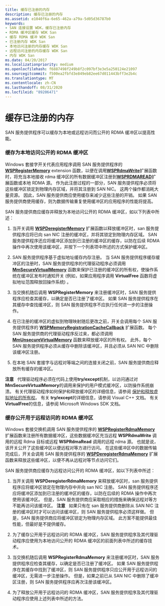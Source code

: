 ```yaml
---
title: 缓存已注册的内存
description: 缓存已注册的内存
ms.assetid: e1040f6a-6e65-462a-a79a-5d05d36787b0
keywords:
- SAN 连接设置 WDK，缓存已注册内存
- RDMA 缓冲区缓存 WDK San
- 缓存 RDMA 缓冲 WDK San
- 已注册内存 WDK San
- 本地访问注册的内存缓存 WDK San
- 远程访问注册的内存缓存 WDK San
- 内存 WDK San
ms.date: 04/20/2017
ms.localizationpriority: medium
ms.openlocfilehash: f6887498f249b8f2c097bf3e3e5a250124e21097
ms.sourcegitcommit: f500ea2fbfd3e849eb82ee67d011443bff3e2b4c
ms.translationtype: MT
ms.contentlocale: zh-CN
ms.lasthandoff: 08/31/2020
ms.locfileid: "89206471"
---
```

# <a name="caching-registered-memory"></a>缓存已注册的内存





SAN 服务提供程序可以缓存为本地或远程访问而公开的 RDMA 缓冲区以提高性能。

### <a name="caching-rdma-buffers-exposed-for-local-access"></a>缓存为本地访问公开的 RDMA 缓冲区

Windows 套接字开关代表应用程序调用 SAN 服务提供程序的[**WSPRegisterMemory**](/previous-versions/windows/hardware/network/ff566311(v=vs.85)) extension 函数，以便在调用[**WSPRdmaWrite**](/previous-versions/windows/hardware/network/ff566306(v=vs.85))扩展函数时，将充当本地接收 rdma 缓冲区的所有数据缓冲区注册到[**WSPRDMAREAD**](/previous-versions/windows/hardware/network/ff566304(v=vs.85))扩展函数或本地 RDMA 源。 作为此注册过程的一部分，SAN 服务提供程序必须将这些缓冲区锁定到物理内存区域，并将其注册到 SAN NIC。 这两个操作都消耗大量资源。 因此，SAN 服务提供商应使用缓存来减少这些注册的开销。 如果 SAN 服务提供商使用缓存，则为数据传输重复使用缓冲区的应用程序的性能将提高。

SAN 服务提供商应缓存并释放为本地访问公开的 RDMA 缓冲区，如以下列表中所述：

1.  当开关调用 [**WSPDeregisterMemory**](/previous-versions/windows/hardware/network/ff566279(v=vs.85)) 扩展函数以释放缓冲区时，san 服务提供程序应将已向 san NIC 注册的缓冲区，并将其锁定到物理内存区域。 SAN 服务提供程序还应将缓冲区添加到已注册的缓冲区的缓存，以防在后续 RDMA 操作中再次使用该缓冲区，并按下一个列表项中所述的方式保护缓冲区。

2.  SAN 服务提供程序基于虚拟地址缓存内存注册。 当 SAN 服务提供程序缓存缓冲区的注册时，SAN 服务提供程序的代理驱动程序必须调用 [**MmSecureVirtualMemory**](/windows-hardware/drivers/ddi/ntddk/nf-ntddk-mmsecurevirtualmemory) 函数来保护已注册的缓冲区的所有权，使操作系统在缓冲区发布时通知开关 (例如，如果应用程序调用 **VirtualFree** 函数将虚拟地址范围释放回操作系统) 。

3.  当交换机随后调用 **WSPRegisterMemory** 来注册缓冲区时，SAN 服务提供程序应检查其缓存，以确定是否已注册了缓冲区。 如果 SAN 服务提供程序在其缓存中查找缓冲区，则 SAN 服务提供程序不应执行任何进一步的注册操作。

4.  在已注册的缓冲区的虚拟到物理映射随后更改之前，开关会调用每个 SAN 服务提供程序的 [**WSPMemoryRegistrationCacheCallback**](/previous-versions/windows/hardware/network/ff566299(v=vs.85)) 扩展函数。 每个 SAN 服务提供商的代理驱动程序反过来，都必须调用 [**MmUnsecureVirtualMemory**](/windows-hardware/drivers/ddi/ntddk/nf-ntddk-mmunsecurevirtualmemory) 函数来释放缓冲区的所有权。 此外，每个 SAN 服务提供程序必须从缓存中删除该缓冲区，并且必须从 SAN NIC 中删除该缓冲区注册。

5.  在本地 SAN 套接字与远程对等端之间的连接关闭之前，SAN 服务提供商应释放所有缓存的缓冲区。

**注意**   代理驱动程序必须在代码上使用**try/except**机制，以访问通过对**MmSecureVirtualMemory**的调用来保护的用户模式缓冲区，以防操作系统崩溃。 有关代理驱动程序如何保护和释放缓冲区的详细信息，请参阅 [保护和释放虚拟地址的所有权](securing-and-releasing-ownership-of-virtual-addresses.md)。 有关 **try/except**的详细信息，请参阅 Visual C++ 文档。 有关 **VirtualFree**的信息，请参阅 Microsoft Windows SDK 文档。

 

### <a name="caching-rdma-buffers-exposed-for-remote-access"></a>缓存公开用于远程访问的 RDMA 缓冲区

Windows 套接交换机调用 SAN 服务提供程序的 [**WSPRegisterRdmaMemory**](/previous-versions/windows/hardware/network/ff566313(v=vs.85)) 扩展函数来注册所有数据缓冲区，这些数据缓冲区充当远程 **WSPRdmaWrite** 调用的远程 Rdma 目标或远程 **WSPRdmaRead** 调用的远程 rdma 源。 也就是说，该开关公开了这些缓冲区以便远程对等方进行访问。 在这些缓冲区中的数据传输完成后，开关会调用 SAN 服务提供程序的 [**WSPDeregisterRdmaMemory**](/previous-versions/windows/hardware/network/ff566281(v=vs.85)) 扩展函数来释放这些缓冲区，以便不再从远程对等节点访问它们。

SAN 服务提供商应缓存为远程访问公开的 RDMA 缓冲区，如以下列表中所述：

1.  当开关调用 **WSPDeregisterRdmaMemory** 来释放缓冲区时，san 服务提供程序应将缓冲区锁定在物理内存中并向 san NIC 注册。 SAN 服务提供程序还应将缓冲区添加到已注册的缓冲区的缓存，以防在后续的 RDMA 操作中再次使用该缓冲区。 但是，SAN 服务提供商应采取相应的措施来确保远程对等方不能再访问该缓冲区。
    **注意**   如果只有在 san 服务提供商删除从 SAN NIC 注册的缓冲区时才可以访问该缓冲区，则 SAN 服务提供程序必须这样做。 但是，SAN 服务提供商应将缓冲区锁定为物理内存区域。 此方案不能提供最佳性能，但最好是不提供缓存。

     

2.  为了缓存公开用于远程访问的 RDMA 缓冲区，SAN 服务提供程序及其代理驱动程序应使用为本地访问公开的 RDMA 缓冲区的前面列表中所述的缓存技术。

3.  当交换机随后调用 **WSPRegisterRdmaMemory** 来注册缓冲区时，SAN 服务提供程序应检查其缓存，以确定是否已注册了缓冲区。 如果 SAN 服务提供程序在其缓存中找到了缓冲区，则 SAN 服务提供程序只应公开用于远程访问的缓冲区，无需进一步注册操作。 但是，如果之前已从 SAN NIC 中删除了缓冲区注册，则 SAN 服务提供程序应再次注册该缓冲区。

4.  为了释放公开用于远程访问的 RDMA 缓冲区，SAN 服务提供程序及其代理驱动程序应使用上述列表中所述的方法。

 

